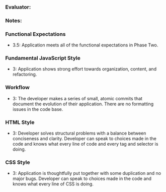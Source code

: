 ### Evaluator:

### Notes:

### Functional Expectations

- 3.5: Application meets all of the functional expectations in Phase Two.

### Fundamental JavaScript Style

- 3: Application shows strong effort towards organization, content, and refactoring.

### Workflow

- 3: The developer makes a series of small, atomic commits that document the evolution of their application. There are no formatting issues in the code base.

### HTML Style

- 3:  Developer solves structural problems with a balance between conciseness and clarity. Developer can speak to choices made in the code and knows what every line of code and every tag and selector is doing.

### CSS Style
 
- 3:  Application is thoughtfully put together with some duplication and no major bugs. Developer can speak to choices made in the code and knows what every line of CSS is doing.
